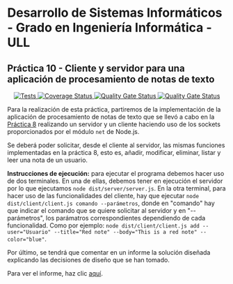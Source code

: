 # Desarrollo de Sistemas Informáticos - Grado en Ingeniería Informática - ULL

## Práctica 10 - Cliente y servidor para una aplicación de procesamiento de notas de texto

<p align="center">
    <a href="https://github.com/ULL-ESIT-INF-DSI-2021/ull-esit-inf-dsi-20-21-prct10-async-sockets-alu0101228020/actions/workflows/node.js.yml">
        <img alt="Tests" src="https://github.com/ULL-ESIT-INF-DSI-2021/ull-esit-inf-dsi-20-21-prct10-async-sockets-alu0101228020/actions/workflows/node.js.yml/badge.svg">
    </a>
    <a href='https://coveralls.io/github/ULL-ESIT-INF-DSI-2021/ull-esit-inf-dsi-20-21-prct10-async-sockets-alu0101228020?branch=main'>
        <img src='https://coveralls.io/repos/github/ULL-ESIT-INF-DSI-2021/ull-esit-inf-dsi-20-21-prct10-async-sockets-alu0101228020/badge.svg?branch=main' alt='Coverage Status' />
    </a>
    <a href='https://github.com/ULL-ESIT-INF-DSI-2021/ull-esit-inf-dsi-20-21-prct10-async-sockets-alu0101228020/actions/workflows/sonarcloud.yml'>
        <img src='https://github.com/ULL-ESIT-INF-DSI-2021/ull-esit-inf-dsi-20-21-prct10-async-sockets-alu0101228020/actions/workflows/sonarcloud.yml/badge.svg' alt='Quality Gate Status' />
    </a>
    <a href='https://github.com/ULL-ESIT-INF-DSI-2021/ull-esit-inf-dsi-20-21-prct10-async-sockets-alu0101228020/actions/workflows/coveralls.yml'>
        <img src='https://github.com/ULL-ESIT-INF-DSI-2021/ull-esit-inf-dsi-20-21-prct10-async-sockets-alu0101228020/actions/workflows/coveralls.yml/badge.svg' alt='Quality Gate Status' />
    </a>
</p>

Para la realización de esta práctica, partiremos de la implementación de la aplicación de procesamiento de notas de texto que se llevó a cabo en la [Práctica 8](https://ull-esit-inf-dsi-2021.github.io/prct08-filesystem-notes-app/) realizando un servidor y un cliente haciendo uso de los sockets proporcionados por el módulo `net` de Node.js.

Se deberá poder solicitar, desde el cliente al servidor, las mismas funciones implementadas en la práctica 8, esto es, añadir, modificar, eliminar, listar y leer una nota de un usuario.

**Instrucciones de ejecución:** para ejecutar el programa debemos hacer uso de dos terminales. En una de ellas, debemos tener en ejecución el servidor por lo que ejecutamos `node dist/server/server.js`. En la otra terminal, para hacer uso de las funcionalidades del cliente, hay que ejecutar `node dist/client/client.js comando --parámetros`, donde en "comando" hay que indicar el comando que se quiere solicitar al servidor y en "--parámetros", los parámatros correspondientes dependiendo de cada funcionalidad. Como por ejemplo: `node dist/client/client.js add --user="Usuario" --title="Red note" --body="This is a red note" --color="blue"`.

Por último, se tendrá que comentar en un informe la solución diseñada explicando las decisiones de diseño que se han tomado.

Para ver el informe, haz clic [aquí](https://ull-esit-inf-dsi-2021.github.io/ull-esit-inf-dsi-20-21-prct10-async-sockets-alu0101228020/).
